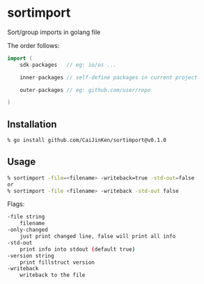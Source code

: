
# sortimport

Sort/group imports in golang file

The order follows:

```go
import (
    sdk-packages   // eg: io/os ...

    inner-packages // self-define packages in current project

    outer-packages // eg: github.com/user/repo

)

```

## Installation

```sh
% go install github.com/CaiJinKen/sortimport@v0.1.0
```

## Usage

```sh
% sortimport -file=<filename> -writeback=true -std-out=false
or
% sortimport -file <filename> -writeback -std-out false
```

Flags:

```sh
-file string
    filename
-only-changed
    just print changed line, false will print all info
-std-out
    print info into stdout (default true)
-version string
    print fillstruct version
-writeback
    writeback to the file
```
